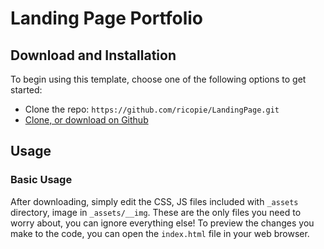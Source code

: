 # Landing Page Portfolio

## Download and Installation

To begin using this template, choose one of the following options to get started:

* Clone the repo: `https://github.com/ricopie/LandingPage.git`
* [Clone, or download on Github](https://github.com/ricopie/LandingPage)

## Usage

### Basic Usage

After downloading, simply edit the CSS, JS files included with `_assets` directory, image in `_assets/__img`. These are the only files you need to worry about, you can ignore everything else! To preview the changes you make to the code, you can open the `index.html` file in your web browser.
